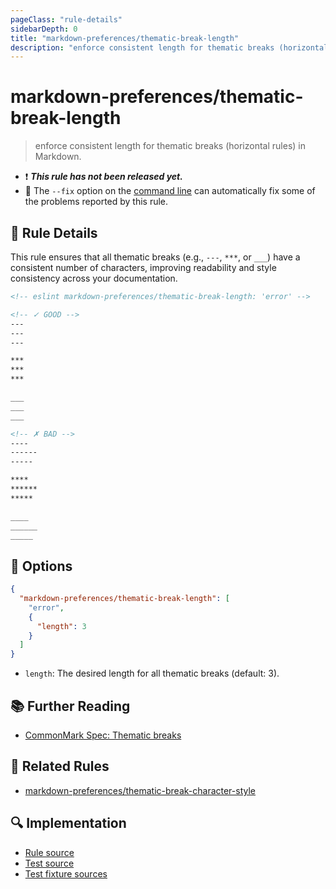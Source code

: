 ```yaml
---
pageClass: "rule-details"
sidebarDepth: 0
title: "markdown-preferences/thematic-break-length"
description: "enforce consistent length for thematic breaks (horizontal rules) in Markdown."
---
```


# markdown-preferences/thematic-break-length

> enforce consistent length for thematic breaks (horizontal rules) in Markdown.

- ❗ <badge text="This rule has not been released yet." vertical="middle" type="error"> **_This rule has not been released yet._** </badge>
- 🔧 The `--fix` option on the [command line](https://eslint.org/docs/user-guide/command-line-interface#fixing-problems) can automatically fix some of the problems reported by this rule.

## 📖 Rule Details

This rule ensures that all thematic breaks (e.g., `---`, `***`, or `___`) have a consistent number of characters, improving readability and style consistency across your documentation.

<!-- prettier-ignore-start -->

<!-- eslint-skip -->

```md
<!-- eslint markdown-preferences/thematic-break-length: 'error' -->

<!-- ✓ GOOD -->
---
---
---

***
***
***

___
___
___

<!-- ✗ BAD -->
----
------
-----

****
******
*****

____
______
_____
```

<!-- prettier-ignore-end -->

## 🔧 Options

```json
{
  "markdown-preferences/thematic-break-length": [
    "error",
    {
      "length": 3
    }
  ]
}
```

- `length`: The desired length for all thematic breaks (default: 3).

## 📚 Further Reading

- [CommonMark Spec: Thematic breaks](https://spec.commonmark.org/0.31.2/#thematic-breaks)

## 👫 Related Rules

- [markdown-preferences/thematic-break-character-style](./thematic-break-character-style.md)

## 🔍 Implementation

<!-- eslint-disable markdown-links/no-dead-urls -- Auto generated -->

- [Rule source](https://github.com/ota-meshi/eslint-plugin-markdown-preferences/blob/main/src/rules/thematic-break-length.ts)
- [Test source](https://github.com/ota-meshi/eslint-plugin-markdown-preferences/blob/main/tests/src/rules/thematic-break-length.ts)
- [Test fixture sources](https://github.com/ota-meshi/eslint-plugin-markdown-preferences/tree/main/tests/fixtures/rules/thematic-break-length)

<!-- eslint-enable markdown-links/no-dead-urls -- Auto generated -->
